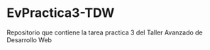 # EvPractica3-TDW
Repositorio que contiene la tarea practica 3 del Taller Avanzado de Desarrollo Web
